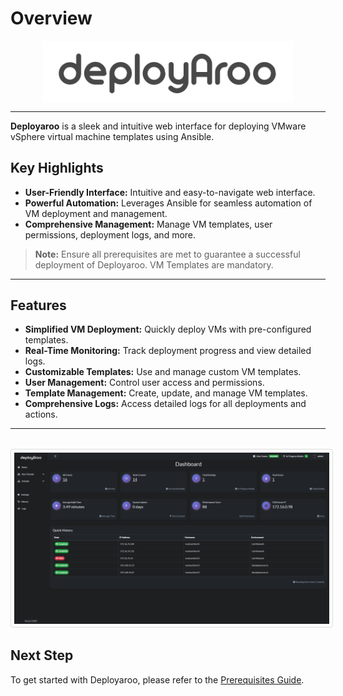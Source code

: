 # Overview

<img src="../../assets/deployaroo_text_lightgrey.png" alt="Deployaroo Logo" width="400px" style="display: block; margin-left: auto; margin-right: auto;">

---

**Deployaroo** is a sleek and intuitive web interface for deploying VMware vSphere virtual machine templates using Ansible.

## Key Highlights

- **User-Friendly Interface:** Intuitive and easy-to-navigate web interface.
- **Powerful Automation:** Leverages Ansible for seamless automation of VM deployment and management.
- **Comprehensive Management:** Manage VM templates, user permissions, deployment logs, and more.

> **Note:** Ensure all prerequisites are met to guarantee a successful deployment of Deployaroo. VM Templates are mandatory.

---

## Features

- **Simplified VM Deployment:** Quickly deploy VMs with pre-configured templates.
- **Real-Time Monitoring:** Track deployment progress and view detailed logs.
- **Customizable Templates:** Use and manage custom VM templates.
- **User Management:** Control user access and permissions.
- **Template Management:** Create, update, and manage VM templates.
- **Comprehensive Logs:** Access detailed logs for all deployments and actions.

---

<div style="text-align: center; margin-top: 2rem;">
  <img src="../../assets/screenshots/dashboard.png" alt="Deployaroo Dashboard" style="border: 1px solid #ddd; border-radius: 4px; padding: 5px; max-width: 100%; height: auto;">
</div>

## Next Step

To get started with Deployaroo, please refer to the [Prerequisites Guide](../prerequisites).
